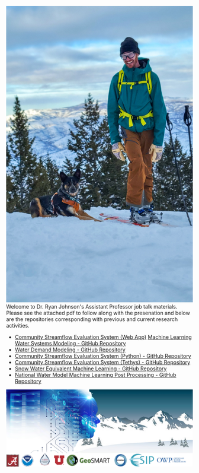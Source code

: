 ![ProfilePic](/Images/OSOK7448.JPEG)
Welcome to Dr. Ryan Johnson's Assistant Professor job talk materials.
Please see the attached pdf to follow along with the presenation and below are the repositories corresponding with previous and current research activities.
* [Community Streamflow Evaluation System (Web App)](http://portal.ciroh.org/t/apps/community-streamflow-evaluation-system/) 
[Machine Learning Water Systems Modeling - GitHub Repository](https://github.com/whitelightning450/Machine-Learning-Water-Systems-Model)
* [Water Demand Modeling - GitHub Repository](https://github.com/whitelightning450/Water-Demand-Forecasting)
* [Community Streamflow Evaluation System (Python) - GitHub Repository](https://github.com/whitelightning450/Community-Streamflow-Evaluation-System)
* [Community Streamflow Evaluation System (Tethys) - GitHub Repository](https://github.com/whitelightning450/Tethys-CSES)
* [Snow Water Equivalent Machine Learning - GitHub Repository](https://github.com/whitelightning450/SWEML)
* [National Water Model Machine Learning Post Processing - GitHub Repository](https://github.com/whitelightning450/NWM-ML)

![MLSWE](/Images/ML_SWE.jpg)


